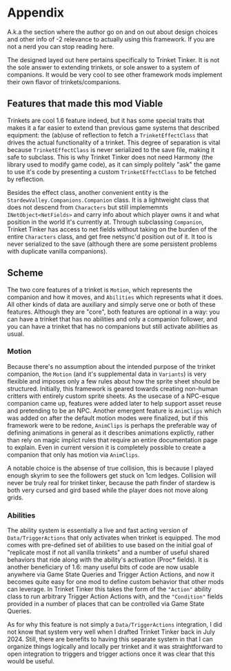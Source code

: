# Appendix

A.k.a the section where the author go on and on out about design choices and other info of -2 relevance to actually using this framework. If you are not a nerd you can stop reading here.

The designed layed out here pertains specifically to Trinket Tinker. It is not the sole answer to extending trinkets, or sole answer to a system of companions. It would be very cool to see other framework mods implement their own flavor of trinkets/companions.

## Features that made this mod Viable

Trinkets are cool 1.6 feature indeed, but it has some special traits that makes it a far easier to extend than previous game systems that described equipment: the (ab)use of reflection to fetch a `TrinketEffectClass` that drives the actual functionality of a trinket. This degree of separation is vital because `TrinketEffectClass` is never serialized to the save file, making it safe to subclass. This is why Trinket Tinker does not need Harmony (the library used to modify game code), as it can simply politely "ask" the game to use it's code by presenting a custom `TrinketEffectClass` to be fetched by reflection.

Besides the effect class, another convenient entity is the `StardewValley.Companions.Companion` class. It is a lightweight class that does not descend from `Characters` but still implememnts `INetObject<NetFields>` and carry info about which player owns it and what position in the world it's currently at. Through subclassing `Companion`, Trinket Tinker has access to net fields without taking on the burden of the entire `Characters` class, and get free netsync'd position out of it. It too is never serialized to the save (although there are some persistent problems with duplicate vanilla companions).

## Scheme

The two core features of a trinket is `Motion`, which represents the companion and how it moves, and `Abilities` which represents what it does. All other kinds of data are auxiliary and simply serve one or both of these features. Although they are "core", both features are optional in a way: you can have a trinket that has no abilities and only a companion follower, and you can have a trinket that has no companions but still activate abilities as usual.

### Motion

Because there's no assumption about the intended purpose of the trinket companion, the `Motion` (and it's supplemental data in `Variants`) is very flexible and imposes only a few rules about how the sprite sheet should be structured. Initially, this framework is geared towards creating non-human critters with entirely custom sprite sheets. As the usecase of a NPC-esque companion came up, features were added later to help support asset reuse and pretending to be an NPC. Another emergent feature is `AnimClips` which was added on after the default motion modes were finalized, but if this framework were to be redone, `AnimClips` is perhaps the preferable way of defining animations in general as it describes animations explictly, rather than rely on magic implict rules that require an entire documentation page to explain. Even in current version it is completely possible to create a companion that only has motion via `AnimClips`.

A notable choice is the absense of true collision, this is because I played enough skyrim to see the followers get stuck on 1cm ledges. Collision will never be truly real for trinket tinker, because the path finder of stardew is both very cursed and gird based while the player does not move along grids.

### Abilities

The ability system is essentially a live and fast acting version of `Data/TriggerActions` that only activates when trinket is equipped. The mod comes with pre-defined set of abilities to use based on the initial goal of "replicate most if not all vanilla trinkets" and a number of useful shared behaviors that ride along with the ability's activation (Proc* fields). It is another beneficiary of 1.6: many useful bits of code are now usable anywhere via Game State Queries and Trigger Action Actions, and now it becomes quite easy for one mod to define custom behavior that other mods can leverage. In Trinket Tinker this takes the form of the `"Action"` ability class to run arbitrary Trigger Action Actions with, and the `"Condition"` fields provided in a number of places that can be controlled via Game State Queries.

As for why this feature is not simply a `Data/TriggerActions` integration, I did not know that system very well when I drafted Trinket Tinker back in July 2024. Still, there are benefits to having this separate system in that I can organize things logically and locally per trinket and it was straightforward to open integration to triggers and trigger actions once it was clear that this would be useful.



